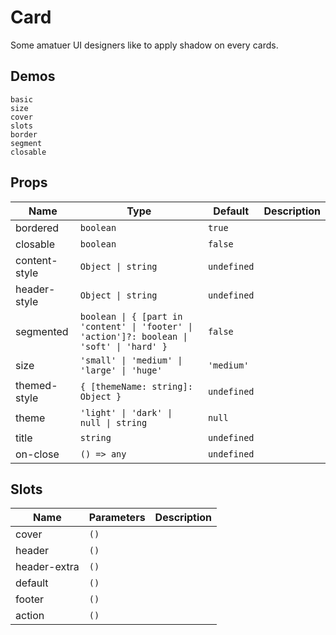 # Card
Some amatuer UI designers like to apply shadow on every cards.

## Demos
```demo
basic
size
cover
slots
border
segment
closable

```
## Props
|Name|Type|Default|Description|
|-|-|-|-|
|bordered|`boolean`|`true`||
|closable|`boolean`|`false`||
|content-style|`Object \| string`|`undefined`||
|header-style|`Object \| string`|`undefined`||
|segmented|`boolean \| { [part in 'content' \| 'footer' \| 'action']?: boolean \| 'soft' \| 'hard' }`|`false`||
|size|`'small' \| 'medium' \| 'large' \| 'huge'`|`'medium'`||
|themed-style|`{ [themeName: string]: Object }`|`undefined`||
|theme|`'light' \| 'dark' \| null \| string`|`null`||
|title|`string`|`undefined`||
|on-close|`() => any`|`undefined`||

## Slots
|Name|Parameters|Description|
|-|-|-|
|cover|`()`||
|header|`()`||
|header-extra|`()`||
|default|`()`||
|footer|`()`||
|action|`()`||